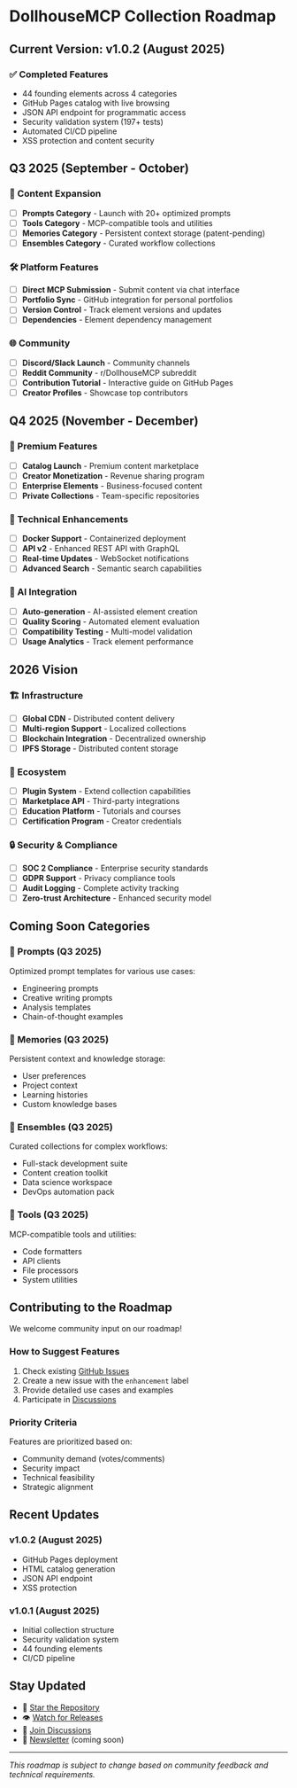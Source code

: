 # DollhouseMCP Collection Roadmap

## Current Version: v1.0.2 (August 2025)

### ✅ Completed Features
- 44 founding elements across 4 categories
- GitHub Pages catalog with live browsing
- JSON API endpoint for programmatic access
- Security validation system (197+ tests)
- Automated CI/CD pipeline
- XSS protection and content security

## Q3 2025 (September - October)

### 🚀 Content Expansion
- [ ] **Prompts Category** - Launch with 20+ optimized prompts
- [ ] **Tools Category** - MCP-compatible tools and utilities
- [ ] **Memories Category** - Persistent context storage (patent-pending)
- [ ] **Ensembles Category** - Curated workflow collections

### 🛠️ Platform Features
- [ ] **Direct MCP Submission** - Submit content via chat interface
- [ ] **Portfolio Sync** - GitHub integration for personal portfolios
- [ ] **Version Control** - Track element versions and updates
- [ ] **Dependencies** - Element dependency management

### 🌐 Community
- [ ] **Discord/Slack Launch** - Community channels
- [ ] **Reddit Community** - r/DollhouseMCP subreddit
- [ ] **Contribution Tutorial** - Interactive guide on GitHub Pages
- [ ] **Creator Profiles** - Showcase top contributors

## Q4 2025 (November - December)

### 💎 Premium Features
- [ ] **Catalog Launch** - Premium content marketplace
- [ ] **Creator Monetization** - Revenue sharing program
- [ ] **Enterprise Elements** - Business-focused content
- [ ] **Private Collections** - Team-specific repositories

### 🔧 Technical Enhancements
- [ ] **Docker Support** - Containerized deployment
- [ ] **API v2** - Enhanced REST API with GraphQL
- [ ] **Real-time Updates** - WebSocket notifications
- [ ] **Advanced Search** - Semantic search capabilities

### 🤖 AI Integration
- [ ] **Auto-generation** - AI-assisted element creation
- [ ] **Quality Scoring** - Automated element evaluation
- [ ] **Compatibility Testing** - Multi-model validation
- [ ] **Usage Analytics** - Track element performance

## 2026 Vision

### 🏗️ Infrastructure
- [ ] **Global CDN** - Distributed content delivery
- [ ] **Multi-region Support** - Localized collections
- [ ] **Blockchain Integration** - Decentralized ownership
- [ ] **IPFS Storage** - Distributed content storage

### 🎯 Ecosystem
- [ ] **Plugin System** - Extend collection capabilities
- [ ] **Marketplace API** - Third-party integrations
- [ ] **Education Platform** - Tutorials and courses
- [ ] **Certification Program** - Creator credentials

### 🔒 Security & Compliance
- [ ] **SOC 2 Compliance** - Enterprise security standards
- [ ] **GDPR Support** - Privacy compliance tools
- [ ] **Audit Logging** - Complete activity tracking
- [ ] **Zero-trust Architecture** - Enhanced security model

## Coming Soon Categories

### 💬 Prompts (Q3 2025)
Optimized prompt templates for various use cases:
- Engineering prompts
- Creative writing prompts
- Analysis templates
- Chain-of-thought examples

### 🧠 Memories (Q3 2025)
Persistent context and knowledge storage:
- User preferences
- Project context
- Learning histories
- Custom knowledge bases

### 👥 Ensembles (Q3 2025)
Curated collections for complex workflows:
- Full-stack development suite
- Content creation toolkit
- Data science workspace
- DevOps automation pack

### 🔧 Tools (Q3 2025)
MCP-compatible tools and utilities:
- Code formatters
- API clients
- File processors
- System utilities

## Contributing to the Roadmap

We welcome community input on our roadmap! 

### How to Suggest Features
1. Check existing [GitHub Issues](https://github.com/DollhouseMCP/collection/issues)
2. Create a new issue with the `enhancement` label
3. Provide detailed use cases and examples
4. Participate in [Discussions](https://github.com/DollhouseMCP/collection/discussions)

### Priority Criteria
Features are prioritized based on:
- Community demand (votes/comments)
- Security impact
- Technical feasibility
- Strategic alignment

## Recent Updates

### v1.0.2 (August 2025)
- GitHub Pages deployment
- HTML catalog generation
- JSON API endpoint
- XSS protection

### v1.0.1 (August 2025)
- Initial collection structure
- Security validation system
- 44 founding elements
- CI/CD pipeline

## Stay Updated

- 🌟 [Star the Repository](https://github.com/DollhouseMCP/collection)
- 👁️ [Watch for Releases](https://github.com/DollhouseMCP/collection/releases)
- 💬 [Join Discussions](https://github.com/DollhouseMCP/collection/discussions)
- 📧 [Newsletter](https://dollhousemcp.com/newsletter) (coming soon)

---

*This roadmap is subject to change based on community feedback and technical requirements.*